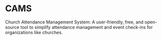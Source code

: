 # CAMS
Church Attendance Management System: A user-friendly, free, and open-source tool to simplify attendance management and event check-ins for organizations like churches.
